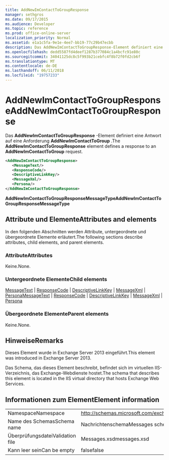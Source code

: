 ```yaml
---
title: AddNewImContactToGroupResponse
manager: sethgros
ms.date: 09/17/2015
ms.audience: Developer
ms.topic: reference
ms.prod: office-online-server
localization_priority: Normal
ms.assetid: e1a1c5fa-9e1e-4ee7-bb19-77c29b47ecbb
description: Das AddNewImContactToGroupResponse-Element definiert eine Antwort auf eine Anforderung AddNewImContactToGroup.
ms.openlocfilehash: dedd5587fd4deef1287b377084c1a4bcfc91e80c
ms.sourcegitcommit: 34041125dc8c5f993b21cebfc4f8b72f0fd2cb6f
ms.translationtype: MT
ms.contentlocale: de-DE
ms.lasthandoff: 06/11/2018
ms.locfileid: "19757233"
---
```

# <a name="addnewimcontacttogroupresponse"></a><span data-ttu-id="91f2b-103">AddNewImContactToGroupResponse</span><span class="sxs-lookup"><span data-stu-id="91f2b-103">AddNewImContactToGroupResponse</span></span>

<span data-ttu-id="91f2b-104">Das **AddNewImContactToGroupResponse** -Element definiert eine Antwort auf eine Anforderung **AddNewImContactToGroup** .</span><span class="sxs-lookup"><span data-stu-id="91f2b-104">The **AddNewImContactToGroupResponse** element defines a response to an **AddNewImContactToGroup** request.</span></span> 
  
```XML
<AddNewImContactToGroupResponse>
   <MessageText/>
   <ResponseCode/>
   <DescriptiveLinkKey/>
   <MessageXml/>
   <Persona/>
</AddNewImContactToGroupResponse>
```

 <span data-ttu-id="91f2b-105">**AddNewImContactToGroupResponseMessageType**</span><span class="sxs-lookup"><span data-stu-id="91f2b-105">**AddNewImContactToGroupResponseMessageType**</span></span>
## <a name="attributes-and-elements"></a><span data-ttu-id="91f2b-106">Attribute und Elemente</span><span class="sxs-lookup"><span data-stu-id="91f2b-106">Attributes and elements</span></span>

<span data-ttu-id="91f2b-107">In den folgenden Abschnitten werden Attribute, untergeordnete und übergeordnete Elemente erläutert.</span><span class="sxs-lookup"><span data-stu-id="91f2b-107">The following sections describe attributes, child elements, and parent elements.</span></span>
  
### <a name="attributes"></a><span data-ttu-id="91f2b-108">Attribute</span><span class="sxs-lookup"><span data-stu-id="91f2b-108">Attributes</span></span>

<span data-ttu-id="91f2b-109">Keine.</span><span class="sxs-lookup"><span data-stu-id="91f2b-109">None.</span></span>
  
### <a name="child-elements"></a><span data-ttu-id="91f2b-110">Untergeordnete Elemente</span><span class="sxs-lookup"><span data-stu-id="91f2b-110">Child elements</span></span>

<span data-ttu-id="91f2b-111">[MessageText](messagetext.md) | [ResponseCode](responsecode.md) | [DescriptiveLinkKey](descriptivelinkkey.md) | [MessageXml](messagexml.md) | [Persona](persona.md)</span><span class="sxs-lookup"><span data-stu-id="91f2b-111">[MessageText](messagetext.md) | [ResponseCode](responsecode.md) | [DescriptiveLinkKey](descriptivelinkkey.md) | [MessageXml](messagexml.md) | [Persona](persona.md)</span></span>
  
### <a name="parent-elements"></a><span data-ttu-id="91f2b-112">Übergeordnete Elemente</span><span class="sxs-lookup"><span data-stu-id="91f2b-112">Parent elements</span></span>

<span data-ttu-id="91f2b-113">Keine.</span><span class="sxs-lookup"><span data-stu-id="91f2b-113">None.</span></span>
  
## <a name="remarks"></a><span data-ttu-id="91f2b-114">Hinweise</span><span class="sxs-lookup"><span data-stu-id="91f2b-114">Remarks</span></span>

<span data-ttu-id="91f2b-115">Dieses Element wurde in Exchange Server 2013 eingeführt.</span><span class="sxs-lookup"><span data-stu-id="91f2b-115">This element was introduced in Exchange Server 2013.</span></span>
  
<span data-ttu-id="91f2b-116">Das Schema, das dieses Element beschreibt, befindet sich im virtuellen IIS-Verzeichnis, das Exchange-Webdienste hostet.</span><span class="sxs-lookup"><span data-stu-id="91f2b-116">The schema that describes this element is located in the IIS virtual directory that hosts Exchange Web Services.</span></span>
  
## <a name="element-information"></a><span data-ttu-id="91f2b-117">Informationen zum Element</span><span class="sxs-lookup"><span data-stu-id="91f2b-117">Element information</span></span>

|||
|:-----|:-----|
|<span data-ttu-id="91f2b-118">Namespace</span><span class="sxs-lookup"><span data-stu-id="91f2b-118">Namespace</span></span>  <br/> |http://schemas.microsoft.com/exchange/services/2006/messages  <br/> |
|<span data-ttu-id="91f2b-119">Name des Schemas</span><span class="sxs-lookup"><span data-stu-id="91f2b-119">Schema name</span></span>  <br/> |<span data-ttu-id="91f2b-120">Nachrichtenschema</span><span class="sxs-lookup"><span data-stu-id="91f2b-120">Messages schema</span></span>  <br/> |
|<span data-ttu-id="91f2b-121">Überprüfungsdatei</span><span class="sxs-lookup"><span data-stu-id="91f2b-121">Validation file</span></span>  <br/> |<span data-ttu-id="91f2b-122">Messages.xsd</span><span class="sxs-lookup"><span data-stu-id="91f2b-122">messages.xsd</span></span>  <br/> |
|<span data-ttu-id="91f2b-123">Kann leer sein</span><span class="sxs-lookup"><span data-stu-id="91f2b-123">Can be empty</span></span>  <br/> |<span data-ttu-id="91f2b-124">false</span><span class="sxs-lookup"><span data-stu-id="91f2b-124">false</span></span>  <br/> |
   

